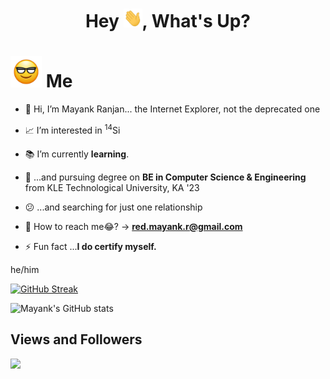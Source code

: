 <h1 align="center"> Hey <img src="https://github.com/itsMeBuddy/itsMeBuddy/blob/main/wave.gif" width="30px" height="30px" />, What's Up? </h1>

# <img src="https://github.com/itsMeBuddy/itsMeBuddy/blob/main/Gif_.gif" width="50px" height="50px" /> Me

- 👋 Hi, I’m Mayank Ranjan... the Internet Explorer, not the deprecated one

- 📈 I’m interested in <sup>14</sup>Si

- 📚 I’m currently **learning**.<!-- - 💞️ I’m looking to collaborate on  -->

- 🥱 ...and pursuing degree on **BE in Computer Science & Engineering** from KLE Technological University, KA '23

- 😕 ...and searching for just one relationship

- 📮 How to reach me😂? -> **red.mayank.r@gmail.com**

- ⚡ Fun fact ...**I do certify myself.**

he/him

[![GitHub Streak](https://github-readme-streak-stats.herokuapp.com?user=itsMeBuddy&theme=github-dark-blue&hide_border=true&date_format=M%20j%5B%2C%20Y%5D&background=00000000)](https://git.io/streak-stats)

![Mayank's GitHub stats](https://github-readme-stats.vercel.app/api?username=itsMeBuddy&show_icons=true&theme=radical)

## Views and Followers

<a href="https://github.com/itsMeBuddy/">
    <img src="https://komarev.com/ghpvc/?username=itsMeBuddy">
</a>

